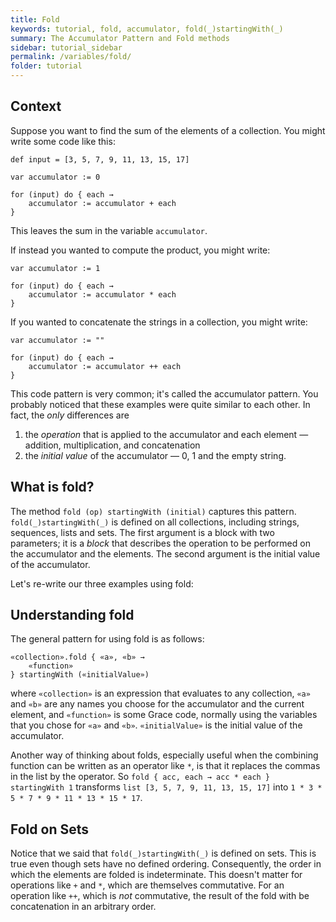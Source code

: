 ```yaml
---
title: Fold
keywords: tutorial, fold, accumulator, fold(_)startingWith(_)
summary: The Accumulator Pattern and Fold methods
sidebar: tutorial_sidebar
permalink: /variables/fold/
folder: tutorial
---
```


## Context
Suppose you want to find the sum of the elements of a collection.
You might write some code like this:
```
def input = [3, 5, 7, 9, 11, 13, 15, 17]

var accumulator := 0

for (input) do { each → 
    accumulator := accumulator + each 
}
```
This leaves the sum in the variable `accumulator`.

If instead you wanted to compute the product, you might write:
```
var accumulator := 1

for (input) do { each → 
    accumulator := accumulator * each 
}
```
If you wanted to concatenate the strings in a collection, you might write:
```
var accumulator := ""

for (input) do { each → 
    accumulator := accumulator ++ each 
}
```
This code pattern is very common; it's called the accumulator pattern.
You probably noticed that these examples were quite similar to each other.
In fact, the _only_ differences are
 1. the _operation_ that is applied to the accumulator and each element — addition, multiplication, and concatenation
 1. the _initial value_ of the accumulator — 0, 1 and the empty string.

## What is fold?

The method `fold (op) startingWith (initial)` captures this pattern. `fold(_)startingWith(_)`
is defined on all collections, including strings, sequences, lists and sets.
The first argument is a block with two parameters; it is a _block_ that describes the operation
to be performed on the accumulator and the elements.
The second argument is the initial value of the accumulator.

Let's re-write our three examples using fold:

<object id="example-1" data="{{site.editor}}?fold" width="100%" height="550px"> </object>

## Understanding fold

The general pattern for using fold is as follows:  

```
«collection».fold { «a», «b» → 
    «function»
} startingWith («initialValue»)
```
where `«collection»` is an expression that evaluates to any collection, 
`«a»` and `«b»` are any names you choose for the accumulator and the
current element, and `«function»` is some Grace code, normally using
the variables that you chose for `«a»` and `«b»`.
`«initialValue»` is the initial value of the accumulator.

Another way of thinking about folds, especially useful when the combining function can 
be written as an operator like `*`, is that it replaces the commas in the list
by the operator.  So
`fold { acc, each → acc * each } startingWith 1` transforms
`list [3, 5, 7, 9, 11, 13, 15, 17]` into `1 * 3 * 5 * 7 * 9 * 11 * 13 * 15 * 17`.

## Fold on Sets

Notice that we said that `fold(_)startingWith(_)` is defined on sets.  This is 
true even though sets have no defined ordering.  Consequently, the order in which the 
elements are folded is indeterminate.  This doesn't matter for operations like
`+` and `*`, which are themselves commutative.  For an operation like `++`, which
is _not_ commutative, the result of the fold with be concatenation in 
an arbitrary order.


